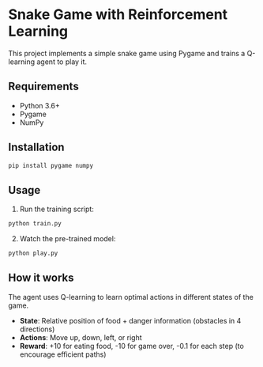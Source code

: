# Snake Game with Reinforcement Learning

This project implements a simple snake game using Pygame and trains a Q-learning agent to play it.

## Requirements
- Python 3.6+
- Pygame
- NumPy

## Installation
```bash
pip install pygame numpy
```

## Usage
1. Run the training script:
```bash
python train.py
```

2. Watch the pre-trained model:
```bash
python play.py
```

## How it works
The agent uses Q-learning to learn optimal actions in different states of the game.
- **State**: Relative position of food + danger information (obstacles in 4 directions)
- **Actions**: Move up, down, left, or right
- **Reward**: +10 for eating food, -10 for game over, -0.1 for each step (to encourage efficient paths)
```
